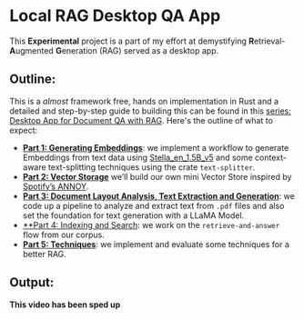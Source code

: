 # Local RAG Desktop QA App

This **Experimental** project is a part of my effort at demystifying **R**etrieval-**A**ugmented **G**eneration (RAG) served as a desktop app.

## Outline:

This is a *almost* framework free, hands on implementation in Rust and a detailed and step-by-step guide to building this can be found in this [series: Desktop App for Document QA with RAG](https://blog.anubhab.me/series/desktop-app-for-document-qa-with-rag/). Here's the outline of what to expect:

- [**Part 1: Generating Embeddings**](https://blog.anubhab.me/tech/rag-desktop-app/part-1/): we implement a workflow to generate Embeddings from text data using [Stella_en_1.5B_v5](https://huggingface.co/dunzhang/stella_en_1.5B_v5) and some context-aware text-splitting techniques using the crate `text-splitter`.
- [**Part 2: Vector Storage**](https://blog.anubhab.me/tech/rag-desktop-app/part-2/) we’ll build our own mini Vector Store inspired by [Spotify’s ANNOY](https://github.com/spotify/annoy).
- [**Part 3: Document Layout Analysis, Text Extraction and Generation**](https://blog.anubhab.me/tech/rag-desktop-app/part-3/): we code up a pipeline to analyze and extract text from `.pdf` files and also set the foundation for text generation with a LLaMA Model.
- [**Part 4: Indexing and Search](https://blog.anubhab.me/tech/rag-desktop-app/part-4/): we work on the `retrieve-and-answer` flow from our corpus.
- [**Part 5: Techniques**](https://blog.anubhab.me/tech/rag-desktop-app/part-5/): we implement and evaluate some techniques for a better RAG.

## Output:


**This video has been sped up**